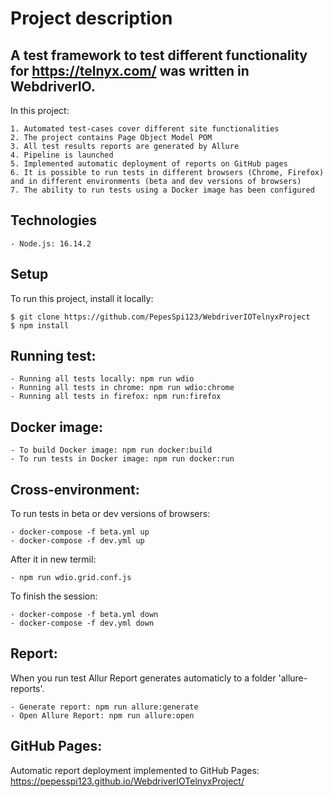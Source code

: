 # Project description
## A test framework to test different functionality for https://telnyx.com/ was written in WebdriverIO.
In this project:
```
1. Automated test-cases cover different site functionalities
2. The project contains Page Object Model POM
3. All test results reports are generated by Allure
4. Pipeline is launched
5. Implemented automatic deployment of reports on GitHub pages
6. It is possible to run tests in different browsers (Chrome, Firefox) and in different environments (beta and dev versions of browsers)
7. The ability to run tests using a Docker image has been configured
```
## Technologies
```
- Node.js: 16.14.2
```
## Setup
To run this project, install it locally:
```
$ git clone https://github.com/PepesSpi123/WebdriverIOTelnyxProject
$ npm install 
```
## Running test:
```
- Running all tests locally: npm run wdio
- Running all tests in chrome: npm run wdio:chrome
- Running all tests in firefox: npm run:firefox
```
## Docker image:
```
- To build Docker image: npm run docker:build
- To run tests in Docker image: npm run docker:run
```
## Cross-environment:
To run tests in beta or dev versions of browsers:
```
- docker-compose -f beta.yml up
- docker-compose -f dev.yml up
```
After it in new termil:
```
- npm run wdio.grid.conf.js
```
To finish the session:
```
- docker-compose -f beta.yml down
- docker-compose -f dev.yml down
```
## Report:
When you run test Allur Report generates automaticly to a folder 'allure-reports'.
```
- Generate report: npm run allure:generate
- Open Allure Report: npm run allure:open
```
## GitHub Pages:
Automatic report deployment implemented to GitHub Pages: https://pepesspi123.github.io/WebdriverIOTelnyxProject/

